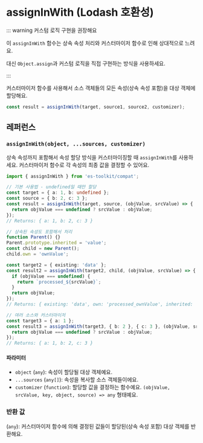 # assignInWith (Lodash 호환성)

::: warning 커스텀 로직 구현을 권장해요

이 `assignInWith` 함수는 상속 속성 처리와 커스터마이저 함수로 인해 상대적으로 느려요.

대신 `Object.assign`과 커스텀 로직을 직접 구현하는 방식을 사용하세요.

:::

커스터마이저 함수를 사용해서 소스 객체들의 모든 속성(상속 속성 포함)을 대상 객체에 할당해요.

```typescript
const result = assignInWith(target, source1, source2, customizer);
```

## 레퍼런스

### `assignInWith(object, ...sources, customizer)`

상속 속성까지 포함해서 속성 할당 방식을 커스터마이징할 때 `assignInWith`를 사용하세요. 커스터마이저 함수로 각 속성의 최종 값을 결정할 수 있어요.

```typescript
import { assignInWith } from 'es-toolkit/compat';

// 기본 사용법 - undefined일 때만 할당
const target = { a: 1, b: undefined };
const source = { b: 2, c: 3 };
const result = assignInWith(target, source, (objValue, srcValue) => {
  return objValue === undefined ? srcValue : objValue;
});
// Returns: { a: 1, b: 2, c: 3 }

// 상속된 속성도 포함해서 처리
function Parent() {}
Parent.prototype.inherited = 'value';
const child = new Parent();
child.own = 'ownValue';

const target2 = { existing: 'data' };
const result2 = assignInWith(target2, child, (objValue, srcValue) => {
  if (objValue === undefined) {
    return `processed_${srcValue}`;
  }
  return objValue;
});
// Returns: { existing: 'data', own: 'processed_ownValue', inherited: 'processed_value' }

// 여러 소스와 커스터마이저
const target3 = { a: 1 };
const result3 = assignInWith(target3, { b: 2 }, { c: 3 }, (objValue, srcValue) => {
  return objValue === undefined ? srcValue : objValue;
});
// Returns: { a: 1, b: 2, c: 3 }
```

#### 파라미터

- `object` (`any`): 속성이 할당될 대상 객체예요.
- `...sources` (`any[]`): 속성을 복사할 소스 객체들이에요.
- `customizer` (`function`): 할당할 값을 결정하는 함수예요. `(objValue, srcValue, key, object, source) => any` 형태예요.

### 반환 값

(`any`): 커스터마이저 함수에 의해 결정된 값들이 할당된(상속 속성 포함) 대상 객체를 반환해요.
